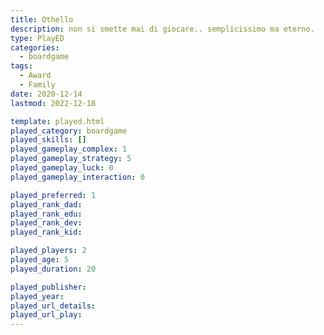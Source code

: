 ```yaml
---
title: Othello
description: non si smette mai di giocare.. semplicissimo ma eterno.
type: PlayED
categories:
  - boardgame
tags:
  - Award
  - Family
date: 2020-12-14
lastmod: 2022-12-18

template: played.html
played_category: boardgame
played_skills: []
played_gameplay_complex: 1
played_gameplay_strategy: 5
played_gameplay_luck: 0
played_gameplay_interaction: 0

played_preferred: 1
played_rank_dad: 
played_rank_edu:
played_rank_dev:
played_rank_kid: 

played_players: 2
played_age: 5
played_duration: 20

played_publisher: 
played_year: 
played_url_details: 
played_url_play: 
---
```

